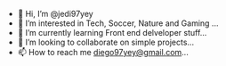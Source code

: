 - 👋 Hi, I’m @jedi97yey
- 👀 I’m interested in Tech, Soccer, Nature and Gaming ...
- 🌱 I’m currently learning Front end delveloper stuff...
- 💞️ I’m looking to collaborate on simple projects...
- 📫 How to reach me diego97yey@gmail.com...

<!---
jedi97yey/jedi97yey is a ✨ special ✨ repository because its `README.md` (this file) appears on your GitHub profile.
You can click the Preview link to take a look at your changes.
--->
